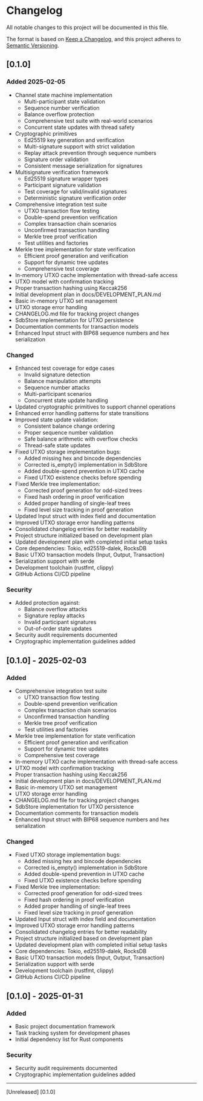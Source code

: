 # Changelog
All notable changes to this project will be documented in this file.

The format is based on [Keep a Changelog](https://keepachangelog.com/en/1.0.0/),
and this project adheres to [Semantic Versioning](https://semver.org/spec/v2.0.0.html).

## [0.1.0]
### Added 2025-02-05
- Channel state machine implementation
  - Multi-participant state validation
  - Sequence number verification
  - Balance overflow protection
  - Comprehensive test suite with real-world scenarios
  - Concurrent state updates with thread safety
- Cryptographic primitives
  - Ed25519 key generation and verification
  - Multi-signature support with strict validation
  - Replay attack prevention through sequence numbers
  - Signature order validation
  - Consistent message serialization for signatures
- Multisignature verification framework
  - Ed25519 signature wrapper types
  - Participant signature validation
  - Test coverage for valid/invalid signatures
  - Deterministic signature verification order
- Comprehensive integration test suite
  - UTXO transaction flow testing
  - Double-spend prevention verification
  - Complex transaction chain scenarios
  - Unconfirmed transaction handling
  - Merkle tree proof verification
  - Test utilities and factories
- Merkle tree implementation for state verification
  - Efficient proof generation and verification
  - Support for dynamic tree updates
  - Comprehensive test coverage
- In-memory UTXO cache implementation with thread-safe access
- UTXO model with confirmation tracking
- Proper transaction hashing using Keccak256
- Initial development plan in docs/DEVELOPMENT_PLAN.md
- Basic in-memory UTXO set management
- UTXO storage error handling
- CHANGELOG.md file for tracking project changes
- SdbStore implementation for UTXO persistence
- Documentation comments for transaction models
- Enhanced Input struct with BIP68 sequence numbers and hex serialization

### Changed
- Enhanced test coverage for edge cases
  - Invalid signature detection
  - Balance manipulation attempts
  - Sequence number attacks
  - Multi-participant scenarios
  - Concurrent state update handling
- Updated cryptographic primitives to support channel operations
- Enhanced error handling patterns for state transitions
- Improved state update validation:
  - Consistent balance change ordering
  - Proper sequence number validation
  - Safe balance arithmetic with overflow checks
  - Thread-safe state updates
- Fixed UTXO storage implementation bugs:
  - Added missing hex and bincode dependencies
  - Corrected is_empty() implementation in SdbStore
  - Added double-spend prevention in UTXO cache
  - Fixed UTXO existence checks before spending
- Fixed Merkle tree implementation:
  - Corrected proof generation for odd-sized trees
  - Fixed hash ordering in proof verification
  - Added proper handling of single-leaf trees
  - Fixed level size tracking in proof generation
- Updated Input struct with index field and documentation
- Improved UTXO storage error handling patterns
- Consolidated changelog entries for better readability
- Project structure initialized based on development plan
- Updated development plan with completed initial setup tasks
- Core dependencies: Tokio, ed25519-dalek, RocksDB
- Basic UTXO transaction models (Input, Output, Transaction)
- Serialization support with serde
- Development toolchain (rustfmt, clippy)
- GitHub Actions CI/CD pipeline

### Security
- Added protection against:
  - Balance overflow attacks
  - Signature replay attacks
  - Invalid participant signatures
  - Out-of-order state updates
- Security audit requirements documented
- Cryptographic implementation guidelines added

## [0.1.0] - 2025-02-03
### Added
- Comprehensive integration test suite
  - UTXO transaction flow testing
  - Double-spend prevention verification
  - Complex transaction chain scenarios
  - Unconfirmed transaction handling
  - Merkle tree proof verification
  - Test utilities and factories
- Merkle tree implementation for state verification
  - Efficient proof generation and verification
  - Support for dynamic tree updates
  - Comprehensive test coverage
- In-memory UTXO cache implementation with thread-safe access
- UTXO model with confirmation tracking
- Proper transaction hashing using Keccak256
- Initial development plan in docs/DEVELOPMENT_PLAN.md
- Basic in-memory UTXO set management
- UTXO storage error handling
- CHANGELOG.md file for tracking project changes
- SdbStore implementation for UTXO persistence
- Documentation comments for transaction models
- Enhanced Input struct with BIP68 sequence numbers and hex serialization

### Changed
- Fixed UTXO storage implementation bugs:
  - Added missing hex and bincode dependencies
  - Corrected is_empty() implementation in SdbStore
  - Added double-spend prevention in UTXO cache
  - Fixed UTXO existence checks before spending
- Fixed Merkle tree implementation:
  - Corrected proof generation for odd-sized trees
  - Fixed hash ordering in proof verification
  - Added proper handling of single-leaf trees
  - Fixed level size tracking in proof generation
- Updated Input struct with index field and documentation
- Improved UTXO storage error handling patterns
- Consolidated changelog entries for better readability
- Project structure initialized based on development plan
- Updated development plan with completed initial setup tasks
- Core dependencies: Tokio, ed25519-dalek, RocksDB
- Basic UTXO transaction models (Input, Output, Transaction)
- Serialization support with serde
- Development toolchain (rustfmt, clippy)
- GitHub Actions CI/CD pipeline

## [0.1.0] - 2025-01-31
### Added
- Basic project documentation framework
- Task tracking system for development phases
- Initial dependency list for Rust components

### Security
- Security audit requirements documented
- Cryptographic implementation guidelines added

---
[Unreleased]
[0.1.0]
